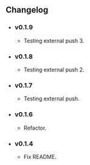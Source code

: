## Changelog

<!-- Version start @@ {"version": "v1.9", "release": "External Push 3", "shouldCreateRelease": "true"} -->

- ### v0.1.9

  - Testing external push 3.
  <!-- Version end -->

- ### v0.1.8

  - Testing external push 2.

- ### v0.1.7

  - Testing external push.

- ### v0.1.6

  - Refactor.

- ### v0.1.4

  - Fix README.
